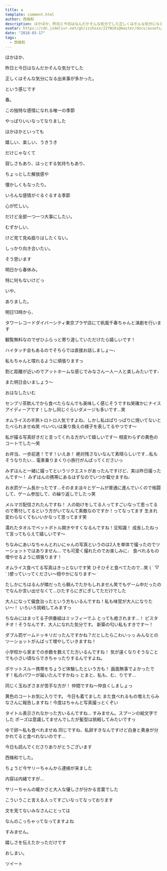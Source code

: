 ```yaml
---
title: ❀
template: comment.html
author: 西條和
description: ほかほか、昨日と今日はなんだかそんな気分でした正しくはそんな気分になる出来事が多かった。という感じです春。この独特な感情になれる唯一の季...
avatar: https://cdn.jsdelivr.net/gh/zzzhxxx/227WiKi@master/docs/assets/photo/avatar/nagomi.jpg
date: "2018-03-17"
tags:
  - 西條和
---
```














ほかほか、










昨日と今日はなんだかそんな気分でした










正しくはそんな気分になる出来事が多かった。









という感じです








春。







この独特な感情になれる唯一の季節









やっぱりいいなってなりました











ほかほかといっても





嬉しい、楽しい、うきうき






だけじゃなくて






寂しさもあり、ほっとする気持ちもあり、







ちょっとした解放感や






懐かしくもなったり。







いろんな感情がぐるぐるする季節








心が忙しい。










だけど全部一つ一つ大事にしたい。







むずかしい、










けど見て見ぬ振りはしたくない。






しっかり向き合いたい。







そう思います


















明日から春休み。







特に何もないけどっ











いや、




ありました。








明日13時から、


タワーレコードダイバーシティ東京プラザ店にて帆風千春ちゃんと演劇を行います







観覧無料なのでぜひふらっと寄り道していただけたら嬉しいです！








ハイタッチ会もあるのでそちらでは直接お話しましょ〜♩







私もちゃんと喋れるように頑張りますっ







割と距離が近いのでアットホームな感じでみなさん一人一人と楽しみたいです♩









また明日会いましょう〜










おはなしたいむ






センブリ茶飲んでから食べたらなんでも美味しく感じそうですね笑確かにナイスアイディーアです！しかし同じぐらいダメージも多いです…笑








オムライスの半熟トロトロ人気ですよね、しかし私はぱりっぱりに焼いてないとたべられませぬ笑
ぺいぺいは乗り換えの様子を表してるやつです〜







私が撮る写真好きだと言ってくれる方がいて嬉しいです〜
相変わらずの黄色のコートでした〜笑







お弁当、一歩前進！です！いえあ！
絶対残さないなんて素晴らしいです…私もそうなりたい…
電車乗りまくり小旅行がんばってくださいっ





みずはんと一緒に撮ってというリクエストがあったんですけど、実は昨日撮ったんです〜！
みずはんの携帯にあるはずなのでいつか載せますね♩






お水罰ゲーム長かったです…そのまま淡々とゲームが普通に進んでいくので格闘して、ゲーム参加して、の繰り返しでしたっ笑






メルマガ配信されたんですね！
人の助けをしてる人ってすごいなって思ってるので寄付してるという方がいてなんて素敵なのですか！ってなってます
生まれ変わらなくてもいいかなって思ってます笑






濡れたタオルでペットボトル開きやすくなるんですね！豆知識！
成長したねって言ってもらえて嬉しいです〜





ちなみにあいなちゃんとれいにゃんの写真というのは2人を単体で撮ったのでツーショットではありません…
でも可愛く撮れたのでお楽しみに♩
食べれるもの増やせるように頑張ります！






オムライス食べてる写真はきっとないです笑
ひそひそと食べてたので…笑
( ´ ▽ ` )使っていってください〜穏やかになります〜





たしかにちはるんが隣だったら頼んでたかもしれません笑でもゲーム中だったのでなんか言い出せなくて…ひたすらにぎにぎしてただけでした







大人になって偏食治ったという方もいるんですね！私も味覚が大人になりたい〜！
いろいろ挑戦してみますっ





ちなみにはまってる子供番組はミッフィーでふ
とっても癒されます…！
ピスタチオ！そうなんです、大人になれた気分です。
新築の匂い私もすきです〜！







ダブル罰ゲームドッキリだったんですかね？だとしたらこわいっっ
みんなとのツーショットがんばって増やしていきますね！






小学校から家までの歩数を数えてた方いるんですね！
気が遠くなりそうなことでも小さい頃ならできちゃったりするんですよね。






ポケットスルー携帯をちょうど体験したという方も！
画面無事でよかったです！私のパワーが届いたんですかねっ
とまと、私も、む、りです…





同じく玉ねぎさまが苦手な方が！
仲間ですね〜仲良くしましょっ




黄色のコートお気に入りです。
今日も着てました
また食べれるもの増えたらみなさんに報告しますね！今度はちゃんと写真撮っとくぞい






タイトル表示されなかった方いるんですね…
すみません。スプーンの絵文字でした
ポーズは意識してませんでしたが髪型は挑戦してみたいですっ





ゆで卵〜私も食べれませぬ
同じですね、私卵すきなんですけど白身と黄身が分かれてると食べれないのです…





今日も読んでくださりありがとうございます







西條和でした。







ちょうど今サリーちゃんから連絡が来ました








内容は内緒ですが…








サリーちゃんの暖かさと大人な優しさが分かる言葉でした








こういうこと言える人ってすごいなってなっております









文を見てないみなさんにとっては



なんのこっちゃってなってますよね






すみません。


嬉しさを伝えたかっただけです












おしまい。


ツイート



